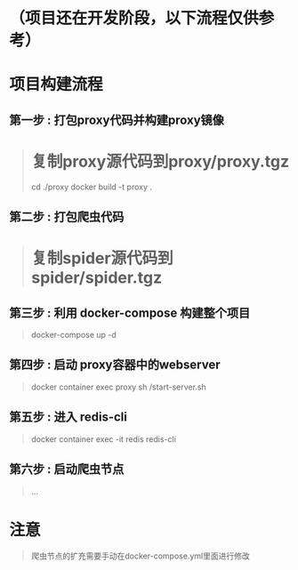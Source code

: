 # （项目还在开发阶段，以下流程仅供参考）

# 项目构建流程
## 第一步 : 打包proxy代码并构建proxy镜像
> # 复制proxy源代码到proxy/proxy.tgz
> cd ./proxy
> docker build -t proxy .
## 第二步 : 打包爬虫代码
> # 复制spider源代码到spider/spider.tgz
## 第三步 : 利用 docker-compose 构建整个项目
> docker-compose up -d
## 第四步 : 启动 proxy容器中的webserver
> docker container exec proxy sh /start-server.sh
## 第五步 : 进入 redis-cli
> docker container exec -it redis redis-cli
## 第六步 : 启动爬虫节点
> ...

# 注意
> 爬虫节点的扩充需要手动在docker-compose.yml里面进行修改
